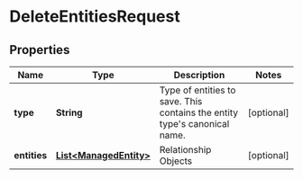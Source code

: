 
# DeleteEntitiesRequest

## Properties
Name | Type | Description | Notes
------------ | ------------- | ------------- | -------------
**type** | **String** | Type of entities to save.  This contains the entity type&#39;s canonical name. |  [optional]
**entities** | [**List&lt;ManagedEntity&gt;**](ManagedEntity.md) | Relationship Objects |  [optional]



